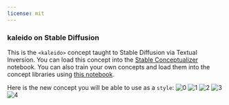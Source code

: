```yaml
---
license: mit
---
```

### kaleido on Stable Diffusion
This is the `<kaleido>` concept taught to Stable Diffusion via Textual Inversion. You can load this concept into the [Stable Conceptualizer](https://colab.research.google.com/github/huggingface/notebooks/blob/main/diffusers/stable_conceptualizer_inference.ipynb) notebook. You can also train your own concepts and load them into the concept libraries using [this notebook](https://colab.research.google.com/github/huggingface/notebooks/blob/main/diffusers/sd_textual_inversion_training.ipynb).

Here is the new concept you will be able to use as a `style`:
![<kaleido> 0](https://huggingface.co/sd-concepts-library/kaleido/resolve/main/concept_images/3.jpeg)
![<kaleido> 1](https://huggingface.co/sd-concepts-library/kaleido/resolve/main/concept_images/0.jpeg)
![<kaleido> 2](https://huggingface.co/sd-concepts-library/kaleido/resolve/main/concept_images/2.jpeg)
![<kaleido> 3](https://huggingface.co/sd-concepts-library/kaleido/resolve/main/concept_images/1.jpeg)
![<kaleido> 4](https://huggingface.co/sd-concepts-library/kaleido/resolve/main/concept_images/4.jpeg)

